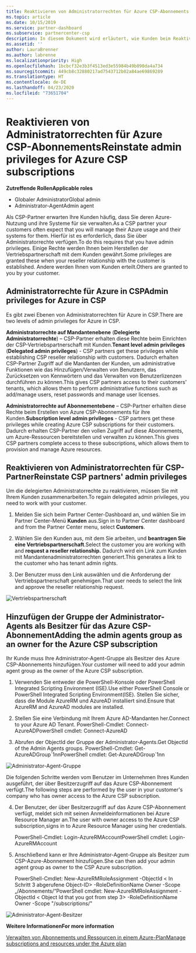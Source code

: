 ```yaml
---
title: Reaktivieren von Administratorrechten für Azure CSP-Abonnements | Partner Center
ms.topic: article
ms.date: 10/15/2019
ms.service: partner-dashboard
ms.subservice: partnercenter-csp
description: In diesem Dokument wird erläutert, wie Kunden beim Reaktivieren von Administratorrechten des Partners geholfen werden kann.
ms.assetid: ''
author: LauraBrenner
ms.author: labrenne
ms.localizationpriority: High
ms.openlocfilehash: 1bcbcf32e3b3f4513ed3e55984b49b090da4a734
ms.sourcegitcommit: 449cb8c32880217ad7543712b02a84ae69869289
ms.translationtype: HT
ms.contentlocale: de-DE
ms.lasthandoff: 04/23/2020
ms.locfileid: "73651704"
---
```

# <a name="reinstate-admin-privileges-for-azure-csp-subscriptions"></a><span data-ttu-id="33b89-103">Reaktivieren von Administratorrechten für Azure CSP-Abonnements</span><span class="sxs-lookup"><span data-stu-id="33b89-103">Reinstate admin privileges for Azure CSP subscriptions</span></span>  

<span data-ttu-id="33b89-104">**Zutreffende Rollen**</span><span class="sxs-lookup"><span data-stu-id="33b89-104">**Applicable roles**</span></span>

- <span data-ttu-id="33b89-105">Globaler Administrator</span><span class="sxs-lookup"><span data-stu-id="33b89-105">Global admin</span></span>
- <span data-ttu-id="33b89-106">Administrator-Agent</span><span class="sxs-lookup"><span data-stu-id="33b89-106">Admin agent</span></span>

<span data-ttu-id="33b89-107">Als CSP-Partner erwarten Ihre Kunden häufig, dass Sie deren Azure-Nutzung und ihre Systeme für sie verwalten.</span><span class="sxs-lookup"><span data-stu-id="33b89-107">As a CSP partner your customers often expect that you will manage their Azure usage and their systems for them.</span></span> <span data-ttu-id="33b89-108">Hierfür ist es erforderlich, dass Sie über Administratorrechte verfügen.</span><span class="sxs-lookup"><span data-stu-id="33b89-108">To do this requires that you have admin privileges.</span></span> <span data-ttu-id="33b89-109">Einige Rechte werden Ihnen beim Herstellen der Vertriebspartnerschaft mit dem Kunden gewährt.</span><span class="sxs-lookup"><span data-stu-id="33b89-109">Some privileges are granted these when your reseller relationship with the customer is established.</span></span> <span data-ttu-id="33b89-110">Andere werden Ihnen vom Kunden erteilt.</span><span class="sxs-lookup"><span data-stu-id="33b89-110">Others are granted to you by your customer.</span></span>

## <a name="admin-privileges-for-azure-in-csp"></a><span data-ttu-id="33b89-111">Administratorrechte für Azure in CSP</span><span class="sxs-lookup"><span data-stu-id="33b89-111">Admin privileges for Azure in CSP</span></span> 

<span data-ttu-id="33b89-112">Es gibt zwei Ebenen von Administratorrechten für Azure in CSP.</span><span class="sxs-lookup"><span data-stu-id="33b89-112">There are two levels of admin privileges for Azure in CSP.</span></span> 

<span data-ttu-id="33b89-113">**Administratorrechte auf Mandantenebene** (**Delegierte Administratorrechte**) – CSP-Partner erhalten diese Rechte beim Einrichten der CSP-Vertriebspartnerschaft mit Kunden.</span><span class="sxs-lookup"><span data-stu-id="33b89-113">**Tenant level admin privileges** (**Delegated admin privileges**) -  CSP partners get these privileges while establishing CSP reseller relationship with customers.</span></span> <span data-ttu-id="33b89-114">Dadurch erhalten CSP-Partner Zugriff auf die Mandanten der Kunden, um administrative Funktionen wie das Hinzufügen/Verwalten von Benutzern, das Zurücksetzen von Kennwörtern und das Verwalten von Benutzerlizenzen durchführen zu können.</span><span class="sxs-lookup"><span data-stu-id="33b89-114">This gives CSP partners access to their customers' tenants, which allows them to perform administrative functions such as add/manage users, reset passwords and manage user licenses.</span></span> 

<span data-ttu-id="33b89-115">**Administratorrechte auf Abonnementebene** – CSP-Partner erhalten diese Rechte beim Erstellen von Azure CSP-Abonnements für ihre Kunden.</span><span class="sxs-lookup"><span data-stu-id="33b89-115">**Subscription level admin privileges** - CSP partners get these privileges while creating Azure CSP subscriptions for their customers.</span></span> <span data-ttu-id="33b89-116">Dadurch erhalten CSP-Partner den vollen Zugriff auf diese Abonnements, um Azure-Ressourcen bereitstellen und verwalten zu können.</span><span class="sxs-lookup"><span data-stu-id="33b89-116">This gives CSP partners complete access to these subscriptions, which allows them to provision and manage Azure resources.</span></span> 


## <a name="reinstate-csp-partners-admin-privileges"></a><span data-ttu-id="33b89-117">Reaktivieren von Administratorrechten für CSP-Partner</span><span class="sxs-lookup"><span data-stu-id="33b89-117">Reinstate CSP partners' admin privileges</span></span>

<span data-ttu-id="33b89-118">Um die delegierten Administratorrechte zu reaktivieren, müssen Sie mit Ihrem Kunden zusammenarbeiten.</span><span class="sxs-lookup"><span data-stu-id="33b89-118">To regain delegated admin privileges, you need to work with your customer.</span></span>
 
 1. <span data-ttu-id="33b89-119">Melden Sie sich beim Partner Center-Dashboard an, und wählen Sie im Partner Center-Menü **Kunden** aus.</span><span class="sxs-lookup"><span data-stu-id="33b89-119">Sign in to Partner Center dashboard and from the Partner Center menu, select **Customers**.</span></span>

 2. <span data-ttu-id="33b89-120">Wählen Sie den Kunden aus, mit dem Sie arbeiten, und **beantragen Sie eine Vertriebspartnerschaft**.</span><span class="sxs-lookup"><span data-stu-id="33b89-120">Select the customer you are working with and **request a reseller relationship.**</span></span> <span data-ttu-id="33b89-121">Dadurch wird ein Link zum Kunden mit Mandantenadministratorrechten generiert.</span><span class="sxs-lookup"><span data-stu-id="33b89-121">This generates a link to the customer who has tenant admin rights.</span></span>

 3. <span data-ttu-id="33b89-122">Der Benutzer muss den Link auswählen und die Anforderung der Vertriebspartnerschaft genehmigen.</span><span class="sxs-lookup"><span data-stu-id="33b89-122">That user needs to select the link and approve the reseller relationship request.</span></span>
 
![Vertriebspartnerschaft](images/azure/revoke4.png)

## <a name="adding-the-admin-agents-group-as-an-owner-for-the-azure-csp-subscription"></a><span data-ttu-id="33b89-124">Hinzufügen der Gruppe der Administrator-Agents als Besitzer für das Azure CSP-Abonnement</span><span class="sxs-lookup"><span data-stu-id="33b89-124">Adding the admin agents group as an owner for the Azure CSP subscription</span></span>

 <span data-ttu-id="33b89-125">Ihr Kunde muss Ihre Administrator-Agent-Gruppe als Besitzer des Azure CSP-Abonnements hinzufügen.</span><span class="sxs-lookup"><span data-stu-id="33b89-125">Your customer will need to add your admin agent group as the owner of the Azure CSP subscription.</span></span>

1. <span data-ttu-id="33b89-126">Verwenden Sie entweder die PowerShell-Konsole oder PowerShell Integrated Scripting Environment (ISE).</span><span class="sxs-lookup"><span data-stu-id="33b89-126">Use either PowerShell Console or PowerShell Integrated Scripting Environment(ISE).</span></span> <span data-ttu-id="33b89-127">Stellen Sie sicher, dass die Module AzureRM und AzureAD installiert sind.</span><span class="sxs-lookup"><span data-stu-id="33b89-127">Ensure that AzureRM and AzureAD modules are installed.</span></span> 

2.  <span data-ttu-id="33b89-128">Stellen Sie eine Verbindung mit Ihrem Azure AD-Mandanten her.</span><span class="sxs-lookup"><span data-stu-id="33b89-128">Connect to your Azure AD Tenant.</span></span>
<span data-ttu-id="33b89-129">PowerShell-Cmdlet: Connect-AzureAD</span><span class="sxs-lookup"><span data-stu-id="33b89-129">PowerShell cmdlet: Connect-AzureAD</span></span>

3.  <span data-ttu-id="33b89-130">Abrufen der ObjectId der Gruppe der Administrator-Agents.</span><span class="sxs-lookup"><span data-stu-id="33b89-130">Get ObjectId of the Admin Agents groups.</span></span>
<span data-ttu-id="33b89-131">PowerShell-Cmdlet: Get-AzureADGroup\`1nn</span><span class="sxs-lookup"><span data-stu-id="33b89-131">PowerShell cmdlet: Get-AzureADGroup\`1nn</span></span>

![Administrator-Agent-Gruppe](images/azure/revoke5.png)

<span data-ttu-id="33b89-133">Die folgenden Schritte werden vom Benutzer im Unternehmen Ihres Kunden ausgeführt, der über Besitzerzugriff auf das Azure CSP-Abonnement verfügt.</span><span class="sxs-lookup"><span data-stu-id="33b89-133">The following steps are performed by the user in your customer's company who has owner access to the Azure CSP subscription.</span></span>

4. <span data-ttu-id="33b89-134">Der Benutzer, der über Besitzerzugriff auf das Azure CSP-Abonnement verfügt, meldet sich mit seinen Anmeldeinformationen bei Azure Resource Manager an.</span><span class="sxs-lookup"><span data-stu-id="33b89-134">The user with owner access to the Azure CSP subscription,signs in to Azure Resource Manager using her credentials.</span></span>

    <span data-ttu-id="33b89-135">PowerShell-Cmdlet: Login-AzureRMAccount</span><span class="sxs-lookup"><span data-stu-id="33b89-135">PowerShell cmdlet: Login-AzureRMAccount</span></span>

5.  <span data-ttu-id="33b89-136">Anschließend kann er Ihre Administrator-Agent-Gruppe als Besitzer zum CSP-Azure-Abonnement hinzufügen.</span><span class="sxs-lookup"><span data-stu-id="33b89-136">She can then add your admin agent group as owner to the CSP Azure subscription.</span></span>

    <span data-ttu-id="33b89-137">PowerShell-Cmdlet: New-AzureRMRoleAssignment -ObjectId < In Schritt 3 abgerufene Object-ID> -RoleDefinitionName Owner -Scope „/Abonnements/<SubscriptionId of CSP subscription>“</span><span class="sxs-lookup"><span data-stu-id="33b89-137">PowerShell cmdlet: New-AzureRMRoleAssignment -ObjectId < Object Id that you got from step 3> -RoleDefinitionName Owner -Scope "/subscriptions/<SubscriptionId of CSP subscription>"</span></span>

![Administrator-Agent-Besitzer](images/azure/revoke6.png)    

<span data-ttu-id="33b89-139">**Weitere Informationen**</span><span class="sxs-lookup"><span data-stu-id="33b89-139">**For more information**</span></span>

[<span data-ttu-id="33b89-140">Verwalten von Abonnements und Ressourcen in einem Azure-Plan</span><span class="sxs-lookup"><span data-stu-id="33b89-140">Manage subscriptions and resources under the Azure plan</span></span>](azure-plan-manage.md)

